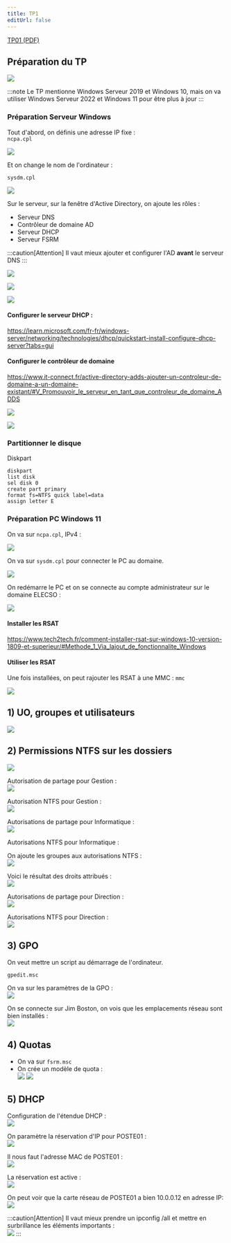 ```yaml
---
title: TP1
editUrl: false
---
```


[TP01 (PDF)](/notes/serveur-windows/_docs/TP01_Elesco.pdf)

## Préparation du TP

![](../../../../assets/notes/serveur-windows/_attachments/pasted-image-20240529115449.png)

:::note
Le TP mentionne Windows Serveur 2019 et Windows 10, mais on va utiliser Windows Serveur 2022 et Windows 11 pour être plus à jour
:::

### Préparation Serveur Windows

Tout d'abord, on définis une adresse IP fixe :\
`ncpa.cpl`

![](../../../../assets/notes/serveur-windows/_attachments/pasted-image-20240529125001.png)

Et on change le nom de l'ordinateur :

`sysdm.cpl`

![](../../../../assets/notes/serveur-windows/_attachments/pasted-image-20240529125816.png)

Sur le serveur, sur la fenêtre d'Active Directory, on ajoute les rôles :

* Serveur DNS
* Contrôleur de domaine AD
* Serveur DHCP
* Serveur FSRM

:::caution[Attention]
Il vaut mieux ajouter et configurer l'AD **avant** le serveur DNS
:::

![](../../../../assets/notes/poste-de-travail/_attachments/pasted-image-20240528134153.png)

![](../../../../assets/notes/poste-de-travail/_attachments/pasted-image-20240528134418.png)

![](../../../../assets/notes/serveur-windows/_attachments/pasted-image-20240529125428.png)

#### Configurer le serveur DHCP :

<https://learn.microsoft.com/fr-fr/windows-server/networking/technologies/dhcp/quickstart-install-configure-dhcp-server?tabs=gui>

#### Configurer le contrôleur de domaine

<https://www.it-connect.fr/active-directory-adds-ajouter-un-controleur-de-domaine-a-un-domaine-existant/#V_Promouvoir_le_serveur_en_tant_que_controleur_de_domaine_ADDS>

![](../../../../assets/notes/serveur-windows/_attachments/pasted-image-20240529122849.png)

![](../../../../assets/notes/serveur-windows/_attachments/pasted-image-20240530101951.png)

### Partitionner le disque

Diskpart

```
diskpart
list disk
sel disk 0
create part primary
format fs=NTFS quick label=data
assign letter E
```

### Préparation PC Windows 11

On va sur `ncpa.cpl`, IPv4 :

![](../../../../assets/notes/serveur-windows/_attachments/pasted-image-20240529132042.png)

On va sur `sysdm.cpl` pour connecter le PC au domaine.

![](../../../../assets/notes/serveur-windows/_attachments/pasted-image-20240529130904.png)

On redémarre le PC et on se connecte au compte administrateur sur le domaine ELECSO :

![](../../../../assets/notes/serveur-windows/_attachments/pasted-image-20240529131505.png)

#### Installer les RSAT

<https://www.tech2tech.fr/comment-installer-rsat-sur-windows-10-version-1809-et-superieur/#Methode_1_Via_lajout_de_fonctionnalite_Windows>

#### Utiliser les RSAT

Une fois installées, on peut rajouter les RSAT à une MMC : `mmc`

![](../../../../assets/notes/serveur-windows/_attachments/pasted-image-20240529133052.png)

## 1) UO, groupes et utilisateurs

![](../../../../assets/notes/serveur-windows/_attachments/pasted-image-20240529141911.png)

## 2) Permissions NTFS sur les dossiers

![](../../../../assets/notes/serveur-windows/_attachments/pasted-image-20240529142843.png)

Autorisation de partage pour Gestion :\
![](../../../../assets/notes/serveur-windows/_attachments/pasted-image-20240529144047.png)

Autorisation NTFS pour Gestion :\
![](../../../../assets/notes/serveur-windows/_attachments/pasted-image-20240529143647.png)

Autorisations de partage pour Informatique :\
![](../../../../assets/notes/serveur-windows/_attachments/pasted-image-20240529143837.png)

Autorisations NTFS pour Informatique :

On ajoute les groupes aux autorisations NTFS :\
![](../../../../assets/notes/serveur-windows/_attachments/pasted-image-20240529144305.png)

Voici le résultat des droits attribués :\
![](../../../../assets/notes/serveur-windows/_attachments/pasted-image-20240529144718.png)

Autorisations de partage pour Direction :\
![](../../../../assets/notes/serveur-windows/_attachments/pasted-image-20240529145725.png)

Autorisations NTFS pour Direction :\
![](../../../../assets/notes/serveur-windows/_attachments/pasted-image-20240529145710.png)

## 3) GPO

On veut mettre un script au démarrage de l'ordinateur.

`gpedit.msc`

On va sur les paramètres de la GPO :\
![](../../../../assets/notes/serveur-windows/_attachments/pasted-image-20240530112754.png)

On se connecte sur Jim Boston, on vois que les emplacements réseau sont bien installés :\
![](../../../../assets/notes/serveur-windows/_attachments/pasted-image-20240529163311.png)

## 4) Quotas

* On va sur `fsrm.msc`
* On crée un modèle de quota :\
  ![](../../../../assets/notes/serveur-windows/_attachments/pasted-image-20240529170506.png)
  ![](../../../../assets/notes/serveur-windows/_attachments/pasted-image-20240529170151.png)

## 5) DHCP

Configuration de l'étendue DHCP :\
![](../../../../assets/notes/serveur-windows/_attachments/pasted-image-20240529171632.png)

On paramètre la réservation d'IP pour POSTE01 :\
![](../../../../assets/notes/serveur-windows/_attachments/pasted-image-20240529172108.png)

Il nous faut l'adresse MAC de POSTE01 :\
![](../../../../assets/notes/serveur-windows/_attachments/pasted-image-20240529171551.png)

La réservation est active :\
![](../../../../assets/notes/serveur-windows/_attachments/pasted-image-20240529172633.png)

On peut voir que la carte réseau de POSTE01 a bien 10.0.0.12 en adresse IP:\
![](../../../../assets/notes/serveur-windows/_attachments/pasted-image-20240529172712.png)

:::caution[Attention]
Il vaut mieux prendre un ipconfig /all et mettre en surbrillance les éléments importants :\
![](../../../../assets/notes/serveur-windows/_attachments/pasted-image-20240530114456.png)
:::
